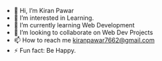 - 👋 Hi, I’m Kiran Pawar
- 👀 I’m interested in Learning.
- 🌱 I’m currently learning Web Development
- 💞️ I’m looking to collaborate on Web Dev Projects
- 📫 How to reach me kiranpawar7662@gmail.com
- ⚡ Fun fact: Be Happy.

<!---
kiran pawar/kiran pawar is a ✨ special ✨ repository because its `README.md` (this file) appears on your GitHub profile.
You can click the Preview link to take a look at your changes.
--->

